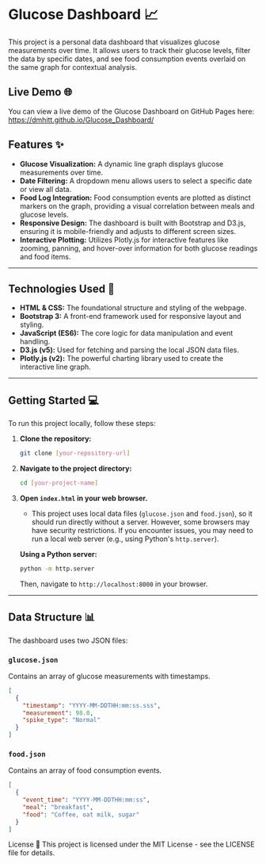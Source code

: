 # Glucose Dashboard 📈

This project is a personal data dashboard that visualizes glucose measurements over time. It allows users to track their glucose levels, filter the data by specific dates, and see food consumption events overlaid on the same graph for contextual analysis.

## Live Demo 🌐
You can view a live demo of the Glucose Dashboard on GitHub Pages here:
https://dmhitt.github.io/Glucose_Dashboard/

## Features ✨

* **Glucose Visualization:** A dynamic line graph displays glucose measurements over time.
* **Date Filtering:** A dropdown menu allows users to select a specific date or view all data.
* **Food Log Integration:** Food consumption events are plotted as distinct markers on the graph, providing a visual correlation between meals and glucose levels.
* **Responsive Design:** The dashboard is built with Bootstrap and D3.js, ensuring it is mobile-friendly and adjusts to different screen sizes.
* **Interactive Plotting:** Utilizes Plotly.js for interactive features like zooming, panning, and hover-over information for both glucose readings and food items.

---

## Technologies Used 🚀

* **HTML & CSS:** The foundational structure and styling of the webpage.
* **Bootstrap 3:** A front-end framework used for responsive layout and styling.
* **JavaScript (ES6):** The core logic for data manipulation and event handling.
* **D3.js (v5):** Used for fetching and parsing the local JSON data files.
* **Plotly.js (v2):** The powerful charting library used to create the interactive line graph.

---

## Getting Started 💻

To run this project locally, follow these steps:

1.  **Clone the repository:**
    ```bash
    git clone [your-repository-url]
    ```
2.  **Navigate to the project directory:**
    ```bash
    cd [your-project-name]
    ```
3.  **Open `index.html` in your web browser.**
    * This project uses local data files (`glucose.json` and `food.json`), so it should run directly without a server. However, some browsers may have security restrictions. If you encounter issues, you may need to run a local web server (e.g., using Python's `http.server`).

    **Using a Python server:**
    ```bash
    python -m http.server
    ```
    Then, navigate to `http://localhost:8000` in your browser.

---

## Data Structure 📊

The dashboard uses two JSON files:

### `glucose.json`
Contains an array of glucose measurements with timestamps.

```json
[
  {
    "timestamp": "YYYY-MM-DDTHH:mm:ss.sss",
    "measurement": 98.0,
    "spike_type": "Normal"
  }
]

```

### `food.json`
Contains an array of food consumption events.

```json
[
  {
    "event_time": "YYYY-MM-DDTHH:mm:ss",
    "meal": "breakfast",
    "food": "Coffee, oat milk, sugar"
  }
]
```



License 📜
This project is licensed under the MIT License - see the LICENSE file for details.
